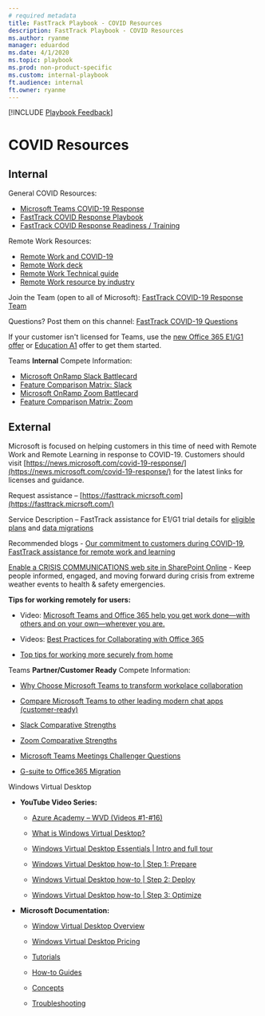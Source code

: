 ```yaml
---  
# required metadata  
title: FastTrack Playbook - COVID Resources 
description: FastTrack Playbook - COVID Resources
ms.author: ryanme  
manager: eduardod  
ms.date: 4/1/2020  
ms.topic: playbook  
ms.prod: non-product-specific  
ms.custom: internal-playbook  
ft.audience: internal  
ft.owner: ryanme
---   
```

[!INCLUDE [Playbook Feedback](./includes/questions-feedback.md)]

# COVID Resources  

## Internal  

General COVID Resources:

- [Microsoft Teams COVID-19 Response](https://microsoft.sharepoint.com/teams/MicrosoftTeamsCOVID-19Response?e=1%3a4661ce1cf9c94251a673dfa937b2abcd)  
- [FastTrack COVID Response Playbook](https://aka.ms/fasttrackcovid19)  
- [FastTrack COVID Response Readiness / Training](https://aka.ms/fasttrackcovid19readiness)

Remote Work Resources:

- [Remote Work and COVID-19 ](https://aka.ms/startremotework)
- [Remote Work deck ](https://aka.ms/remoteworkdeck)
- [Remote Work Technical guide](https://microsoft.sharepoint.com/teams/MicrosoftRemoteWork/SiteAssets/Forms/AllItems.aspx?id=%2Fteams%2FMicrosoftRemoteWork%2FSiteAssets%2FSitePages%2FMicrosoftRemoteWork%2F2036747325Enable%20Remote%20Work.pdf&parent=%2Fteams%2FMicrosoftRemoteWork%2FSiteAssets%2FSitePages%2FMicrosoftRemoteWork)
- [Remote Work resource by industry](https://aka.ms/IndustryRemoteWork)  

Join the Team (open to all of Microsoft): [FastTrack COVID-19 Response Team](https://teams.microsoft.com/l/team/19:48480c7af49d4e53bb3e9381e1a1ec8f%40thread.tacv2/conversations?groupId=82650ff5-da27-444f-b7cb-186008e75de5&tenantId=72f988bf-86f1-41af-91ab-2d7cd011db47)  

Questions? Post them on this channel: [FastTrack COVID-19 Questions](https://aka.ms/ftcovid19)  

If your customer isn't licensed for Teams, use the
[new Office 365 E1/G1 offer](https://transform.microsoft.com/customer-trials?tab=o365e1trial) or [Education A1](https://microsoft.sharepoint.com/:w:/r/teams/MicrosoftTeamsCOVID-19Response/_layouts/15/Doc.aspx?sourcedoc=%7b36EEBE2A-A96D-4CB0-9DA4-4A5465176D3D%7d&file=Microsoft%20Teams%20Trial%20Options.docx&action=default&mobileredirect=true) offer to get them started.

Teams **Internal** Compete Information:  

- [Microsoft OnRamp Slack Battlecard](https://transform.microsoft.com/download?assetname=assets%2FCompete-Teamwork_Slack%20Battlecard.pdf)
- [Feature Comparison Matrix: Slack](https://transform.microsoft.com/download?assetname=assets%2FCompete-Teamwork_Slack%20Comparison%20Matrix.pdf)
- [Microsoft OnRamp Zoom Battlecard](https://transform.microsoft.com/download?assetname=assets%2FCompete-Teamwork_Zoom%20Battlecard.pdf)
- [Feature Comparison Matrix: Zoom](https://transform.microsoft.com/download?assetname=assets%2FZoom%20Comparison%20Matrix.pdf)

## External

Microsoft is focused on helping customers in this time of need with
Remote Work and Remote Learning in response to COVID-19. Customers
should visit
[https://news.microsoft.com/covid-19-response/](https://news.microsoft.com/covid-19-response/)
for the latest links for licenses and guidance.

Request assistance –
[https://fasttrack.micrsoft.com](https://fasttrack.micrsoft.com/)

Service Description – FastTrack assistance for E1/G1 trial details for
[eligible
plans](https://docs.microsoft.com/en-us/fasttrack/m365-eligible-services-and-plans)
and [data
migrations](https://docs.microsoft.com/en-us/fasttrack/o365-data-migration)

Recommended blogs - [Our commitment to customers
during
COVID-19](https://www.microsoft.com/en-us/microsoft-365/blog/2020/03/05/our-commitment-to-customers-during-covid-19/),
[FastTrack assistance for remote work and
learning](https://techcommunity.microsoft.com/t5/fasttrack-blog/fasttrack-assistance-for-setting-up-remote-work-and-learning/ba-p/1286415)

[Enable a CRISIS COMMUNICATIONS web site in
SharePoint
Online](https://lookbook.microsoft.com/details/8f8337d2-b1f6-4a84-91a4-9081f841f0f6) - Keep people informed, engaged, and moving forward during crisis from
extreme weather events to health & safety emergencies.

**Tips for working remotely for users:**

  - Video: [Microsoft Teams and Office 365 help
    you get work done—with others and on your own—wherever you
    are.](https://support.office.com/en-us/article/work-remotely-2bf4ff0f-00a5-40e8-8641-58d4190f6aa0)

  - Videos: [Best Practices for Collaborating
    with Office
    365](https://support.microsoft.com/en-us/office/best-practices-for-collaborating-with-office-365-5144136b-1ff8-476f-bcba-00de0bdaa600?wt.mc_id=otc_home&ui=en-us&rs=en-us&ad=us)

  - [Top tips for working more securely from
    home](https://support.office.com/article/top-tips-for-working-more-securely-from-home-c3e6c940-43a6-43a3-b780-b8784776c2a8)

Teams **Partner/Customer Ready** Compete Information:

  - [Why Choose Microsoft Teams to transform
    workplace
    collaboration](https://transform.microsoft.com/download?assetname=assets%2FWhy%20Choose%20Microsoft%20Teams%20to%20transform%20workplace%20collaboration.pdf)

  - [Compare Microsoft Teams to other leading
    modern chat apps
    (customer-ready)](https://transform.microsoft.com/download?assetname=assets%2FCompare%20Microsoft%20Teams%20to%20other%20leading%20modern%20chat%20apps.pdf)

  - [Slack Comparative
    Strengths](https://transform.microsoft.com/download?assetname=assets%2FSlack%20Comparative%20Strengths.pdf)

  - [Zoom Comparative
    Strengths](https://transform.microsoft.com/download?assetname=assets%2FZoom%20Comparative%20Strengths.pdf)

  - [Microsoft Teams Meetings Challenger
    Questions](https://transform.microsoft.com/download?assetname=assets%2FMicrosoft%20Teams%20Meetings%20Challenger%20Questions.pdf)

  - [G-suite to Office365
    Migration](https://docs.microsoft.com/en-us/exchange/mailbox-migration/migrating-imap-mailboxes/migrate-g-suite-mailboxes)

Windows Virtual Desktop

  - **YouTube Video Series:**
    
      - [Azure Academy – WVD (Videos
        \#1-\#16)](https://www.youtube.com/watch?v=qtx3rippZJQ&list=PL-V4YVm6AmwXGvQ46W8mHkpvm6S5IIitK)
    
      - [What is Windows Virtual
        Desktop?](https://www.youtube.com/watch?v=30dOLcZ4_9U)
    
      - [Windows Virtual Desktop Essentials | Intro and full
        tour](https://www.youtube.com/watch?v=NQFtI3JLtaU)
    
      - [Windows Virtual Desktop how-to | Step 1:
        Prepare](https://www.youtube.com/watch?v=yAKmuZpwVyg)
    
      - [Windows Virtual Desktop how-to | Step 2:
        Deploy](https://www.youtube.com/watch?v=Xhu7CltjS8w)
    
      - [Windows Virtual Desktop how-to | Step 3:
        Optimize](https://www.youtube.com/watch?v=I8gcl8Zvcps)

  - **Microsoft Documentation:**
    
      - [Window Virtual Desktop
        Overview](https://azure.microsoft.com/en-us/services/virtual-desktop/)
    
      - [Windows Virtual Desktop
        Pricing](https://azure.microsoft.com/en-us/pricing/details/virtual-desktop/)
    
      - [Tutorials](https://docs.microsoft.com/en-us/azure/virtual-desktop/tenant-setup-azure-active-directory)
    
      - [How-to
        Guides](https://docs.microsoft.com/en-us/azure/virtual-desktop/connect-windows-7-and-10)
    
      - [Concepts](https://docs.microsoft.com/en-us/azure/virtual-desktop/environment-setup)
    
      - [Troubleshooting](https://docs.microsoft.com/en-us/azure/virtual-desktop/troubleshoot-set-up-overview)